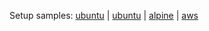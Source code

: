 Setup samples: [ubuntu](samples/0.md) | [ubuntu](samples/1.md) | [alpine](samples/2.md) | [aws](samples/3.md)
